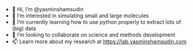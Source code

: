 - 👋 Hi, I’m @yasminshamsudin
- 👀 I’m interested in simulating small and large molecules
- 🌱 I’m currently learning how to use python properly to extract lots of (big) data
- 💞️ I’m looking to collaborate on science and methods development
- 📫 Learn more about my research at https://lab.yasminshamsudin.com

<!---
yasminshamsudin/yasminshamsudin is a ✨ special ✨ repository because its `README.md` (this file) appears on your GitHub profile.
You can click the Preview link to take a look at your changes.
--->
